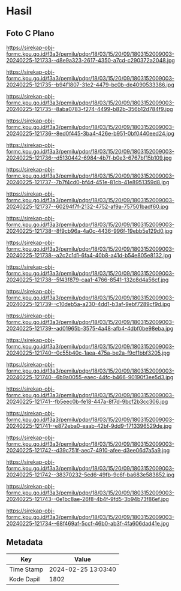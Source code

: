 # Hasil

## Foto C Plano

https://sirekap-obj-formc.kpu.go.id/f3a3/pemilu/pdpr/18/03/15/20/09/1803152009003-20240225-121733--d8e9a323-2617-4350-a7cd-c290372a2048.jpg

https://sirekap-obj-formc.kpu.go.id/f3a3/pemilu/pdpr/18/03/15/20/09/1803152009003-20240225-121735--b94f1807-31e2-4479-bc0b-de4090533386.jpg

https://sirekap-obj-formc.kpu.go.id/f3a3/pemilu/pdpr/18/03/15/20/09/1803152009003-20240225-121735--8aba0783-f274-4499-b82b-356b12d784f9.jpg

https://sirekap-obj-formc.kpu.go.id/f3a3/pemilu/pdpr/18/03/15/20/09/1803152009003-20240225-121736--8ed0f445-3ba4-426e-b951-0bf0440eed24.jpg

https://sirekap-obj-formc.kpu.go.id/f3a3/pemilu/pdpr/18/03/15/20/09/1803152009003-20240225-121736--d5130442-6984-4b7f-b0e3-6767bf15b109.jpg

https://sirekap-obj-formc.kpu.go.id/f3a3/pemilu/pdpr/18/03/15/20/09/1803152009003-20240225-121737--7b7f4cd0-bf4d-451e-81cb-41e8951359d8.jpg

https://sirekap-obj-formc.kpu.go.id/f3a3/pemilu/pdpr/18/03/15/20/09/1803152009003-20240225-121737--60294f7f-2132-4752-af9a-757501badf60.jpg

https://sirekap-obj-formc.kpu.go.id/f3a3/pemilu/pdpr/18/03/15/20/09/1803152009003-20240225-121738--8f9cb96a-4a0c-4436-996f-19ebb5e129d0.jpg

https://sirekap-obj-formc.kpu.go.id/f3a3/pemilu/pdpr/18/03/15/20/09/1803152009003-20240225-121738--a2c2c1d1-6fa4-40b8-a41d-b54e805e8132.jpg

https://sirekap-obj-formc.kpu.go.id/f3a3/pemilu/pdpr/18/03/15/20/09/1803152009003-20240225-121738--5f43f879-caa1-4766-8541-132c8d4a56cf.jpg

https://sirekap-obj-formc.kpu.go.id/f3a3/pemilu/pdpr/18/03/15/20/09/1803152009003-20240225-121739--c10deb5a-a230-4dd1-b3af-9ebf7289cf9d.jpg

https://sirekap-obj-formc.kpu.go.id/f3a3/pemilu/pdpr/18/03/15/20/09/1803152009003-20240225-121739--ad01965b-3575-4a48-afb4-4dbf0be98eba.jpg

https://sirekap-obj-formc.kpu.go.id/f3a3/pemilu/pdpr/18/03/15/20/09/1803152009003-20240225-121740--0c55b40c-1aea-475a-be2a-f9cf1bbf3205.jpg

https://sirekap-obj-formc.kpu.go.id/f3a3/pemilu/pdpr/18/03/15/20/09/1803152009003-20240225-121740--6b9a0055-eaec-44fc-b466-90190f3ee5d3.jpg

https://sirekap-obj-formc.kpu.go.id/f3a3/pemilu/pdpr/18/03/15/20/09/1803152009003-20240225-121741--fb5eec0b-fe18-447a-8f7d-9bcf2b3cc306.jpg

https://sirekap-obj-formc.kpu.go.id/f3a3/pemilu/pdpr/18/03/15/20/09/1803152009003-20240225-121741--e872eba0-eaab-42bf-9dd9-1713396529de.jpg

https://sirekap-obj-formc.kpu.go.id/f3a3/pemilu/pdpr/18/03/15/20/09/1803152009003-20240225-121742--d39c751f-aec7-4910-afee-d3ee06d7a5a9.jpg

https://sirekap-obj-formc.kpu.go.id/f3a3/pemilu/pdpr/18/03/15/20/09/1803152009003-20240225-121742--38370232-5ed6-49fb-9c6f-ba683e583852.jpg

https://sirekap-obj-formc.kpu.go.id/f3a3/pemilu/pdpr/18/03/15/20/09/1803152009003-20240225-121743--0e1bc8ae-26f8-4b4f-9fd5-3b94b73f86ef.jpg

https://sirekap-obj-formc.kpu.go.id/f3a3/pemilu/pdpr/18/03/15/20/09/1803152009003-20240225-121734--68f469af-5ccf-46b0-ab3f-4fa606dad41e.jpg


## Metadata

| Key        | Value               |
| ---------- | ------------------- |
| Time Stamp | 2024-02-25 13:03:40 |
| Kode Dapil | 1802                |



